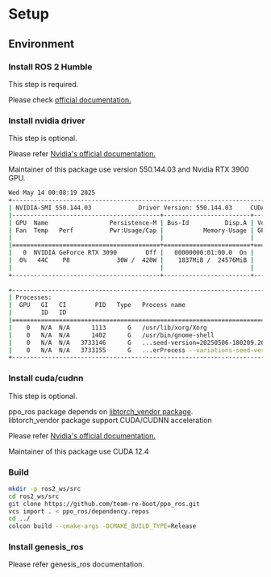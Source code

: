 # Setup 

## Environment

### Install ROS 2 Humble

This step is required.

Please check [official documentation.](https://docs.ros.org/en/humble/Installation.html)

### Install nvidia driver

This step is optional.

Please refer [Nvidia's official documentation.](https://www.nvidia.com/en-us/drivers/)

Maintainer of this package use version 550.144.03 and Nvidia RTX 3900 GPU.

```bash
Wed May 14 00:08:19 2025       
+-----------------------------------------------------------------------------------------+
| NVIDIA-SMI 550.144.03             Driver Version: 550.144.03     CUDA Version: 12.4     |
|-----------------------------------------+------------------------+----------------------+
| GPU  Name                 Persistence-M | Bus-Id          Disp.A | Volatile Uncorr. ECC |
| Fan  Temp   Perf          Pwr:Usage/Cap |           Memory-Usage | GPU-Util  Compute M. |
|                                         |                        |               MIG M. |
|=========================================+========================+======================|
|   0  NVIDIA GeForce RTX 3090        Off |   00000000:01:00.0  On |                  N/A |
|  0%   44C    P8             30W /  420W |    1837MiB /  24576MiB |     16%      Default |
|                                         |                        |                  N/A |
+-----------------------------------------+------------------------+----------------------+
                                                                                         
+-----------------------------------------------------------------------------------------+
| Processes:                                                                              |
|  GPU   GI   CI        PID   Type   Process name                              GPU Memory |
|        ID   ID                                                               Usage      |
|=========================================================================================|
|    0   N/A  N/A      1113      G   /usr/lib/xorg/Xorg                            895MiB |
|    0   N/A  N/A      1402      G   /usr/bin/gnome-shell                          161MiB |
|    0   N/A  N/A   3733146      G   ...seed-version=20250506-180209.207000        251MiB |
|    0   N/A  N/A   3733155      G   ...erProcess --variations-seed-version        514MiB |
+-----------------------------------------------------------------------------------------+
```

### Install cuda/cudnn

This step is optional.

ppo_ros package depends on [libtorch_vendor package](https://github.com/team-re-boot/libtorch_vendor).  
libtorch_vendor package support CUDA/CUDNN acceleration 

Please refer [Nvidia's official documentation.](https://developer.nvidia.com/cuda-downloads)

Maintainer of this package use CUDA 12.4

### Build

```bash
mkdir -p ros2_ws/src
cd ros2_ws/src
git clone https://github.com/team-re-boot/ppo_ros.git
vcs import . < ppo_ros/dependency.repos
cd ../
colcon build --cmake-args -DCMAKE_BUILD_TYPE=Release
```

### Install genesis_ros

Please refer genesis_ros documentation.
